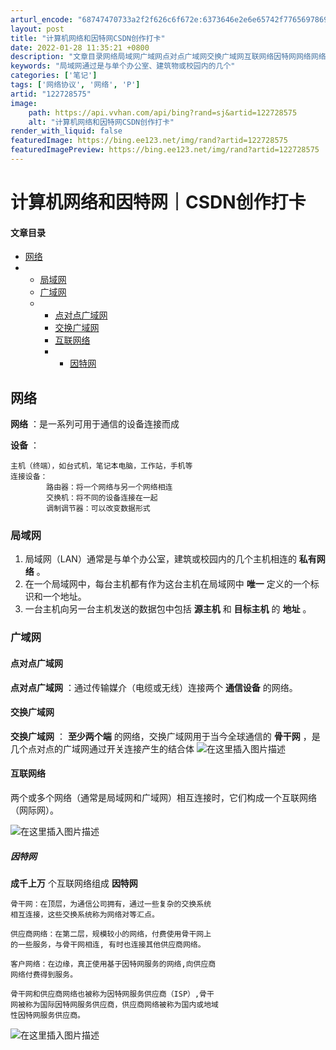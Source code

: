 ```yaml
---
arturl_encode: "68747470733a2f2f626c6f672e:6373646e2e6e65742f77656978696e5f36303939363338302f:61727469636c652f64657461696c732f313232373238353735"
layout: post
title: "计算机网络和因特网CSDN创作打卡"
date: 2022-01-28 11:35:21 +0800
description: "文章目录网络局域网广域网点对点广域网交换广域网互联网络因特网网络网络：是一系列可用于通信的设备连接而"
keywords: "局域网通过是与单个办公室、建筑物或校园内的几个"
categories: ['笔记']
tags: ['网络协议', '网络', 'P']
artid: "122728575"
image:
    path: https://api.vvhan.com/api/bing?rand=sj&artid=122728575
    alt: "计算机网络和因特网CSDN创作打卡"
render_with_liquid: false
featuredImage: https://bing.ee123.net/img/rand?artid=122728575
featuredImagePreview: https://bing.ee123.net/img/rand?artid=122728575
---
```


# 计算机网络和因特网｜CSDN创作打卡

#### 文章目录

* [网络](#_2)
* + [局域网](#_13)
  + [广域网](#_19)
  + - [点对点广域网](#_20)
    - [交换广域网](#_22)
    - [互联网络](#_24)
    - * [因特网](#_27)

## 网络

**网络**
：是一系列可用于通信的设备连接而成

**设备**
：

```
主机（终端），如台式机，笔记本电脑，工作站，手机等
连接设备：
		路由器：将一个网络与另一个网络相连
		交换机：将不同的设备连接在一起
		调制调节器：可以改变数据形式

```

### 局域网

1. 局域网（LAN）通常是与单个办公室，建筑或校园内的几个主机相连的
   **私有网络**
   。
2. 在一个局域网中，每台主机都有作为这台主机在局域网中
   **唯一**
   定义的一个标识和一个地址。
3. 一台主机向另一台主机发送的数据包中包括
   **源主机**
   和
   **目标主机**
   的
   **地址**
   。

### 广域网

#### 点对点广域网

**点对点广域网**
：通过传输媒介（电缆或无线）连接两个
**通信设备**
的网络。

#### 交换广域网

**交换广域网**
：
**至少两个端**
的网络，交换广域网用于当今全球通信的
**骨干网**
，是几个点对点的广域网通过开关连接产生的结合体
![在这里插入图片描述](https://i-blog.csdnimg.cn/blog_migrate/f25f505f3b96a528b3ebf19ba504980c.png)

#### 互联网络

两个或多个网络（通常是局域网和广域网）相互连接时，它们构成一个互联网络（网际网）。
  
![在这里插入图片描述](https://i-blog.csdnimg.cn/blog_migrate/46729d95b3c3dd1a1f737d699396e237.png)

##### 因特网

**成千上万**
个互联网络组成
**因特网**

```
骨干网：在顶层，为通信公司拥有，通过一些复杂的交换系统
相互连接，这些交换系统称为网络对等汇点。

供应商网络：在第二层，规模较小的网络，付费使用骨干网上
的一些服务，与骨干网相连, 有时也连接其他供应商网络。

客户网络：在边缘，真正使用基于因特网服务的网络,向供应商
网络付费得到服务。

骨干网和供应商网络也被称为因特网服务供应商（ISP）,骨干
网被称为国际因特网服务供应商，供应商网络被称为国内或地域
性因特网服务供应商。

```

![在这里插入图片描述](https://i-blog.csdnimg.cn/blog_migrate/2ca6187d2872f35f88ed685575466bfb.png)